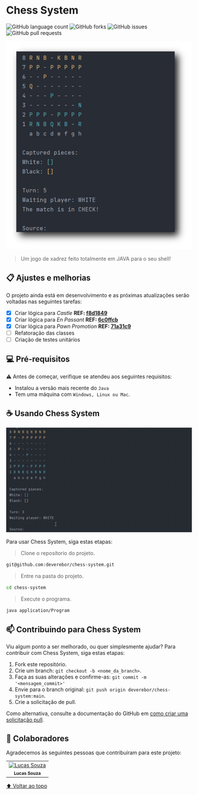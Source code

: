 # Chess System

![GitHub language count](https://img.shields.io/github/languages/count/deverebor/chess-system?style=for-the-badge)
![GitHub forks](https://img.shields.io/github/forks/deverebor/chess-system?style=for-the-badge)
![GitHub issues](https://img.shields.io/github/issues/deverebor/chess-system?style=for-the-badge)
![GitHub pull requests](https://img.shields.io/github/issues-pr/deverebor/chess-system?style=for-the-badge)


<img src=".github/assets/images/app-overview-default.png" alt="exemplo imagem">

> Um jogo de xadrez feito totalmente em JAVA para o seu shell!

## 📋 Ajustes e melhorias

O projeto ainda está em desenvolvimento e as próximas atualizações serão voltadas nas seguintes tarefas:

- [x] Criar lógica para _Castle_ **REF: [f8d1849](https://github.com/deverebor/chess-system/commit/f8d1849c3b85cd25d2876a130317d43448ffbd08)**
- [x] Criar lógica para _En Passant_ **REF: [6c0ffcb](https://github.com/deverebor/chess-system/commit/6c0ffcb7f1466477afab34e1e3ed7bd395a72dad)**
- [x] Criar lógica para _Pawn Promotion_ **REF: [71a31c9](https://github.com/deverebor/chess-system/commit/71a31c9d00aee51c0e5124e0606e620787765dad)**
- [ ] Refatoração das classes
- [ ] Criação de testes unitários

## 💻 Pré-requisitos

⚠️ Antes de começar, verifique se atendeu aos seguintes requisitos:

* Instalou a versão mais recente do `Java`
* Tem uma máquina com `Windows, Linux ou Mac`.

## ☕ Usando Chess System

![Chess System](.github/assets/videos/ChessSystem.gif)

Para usar Chess System, siga estas etapas:

> Clone o reposítorio do projeto.

```zsh
git@github.com:deverebor/chess-system.git
```

> Entre na pasta do projeto.

```zsh
cd chess-system
```

> Execute o programa.

```zsh
java application/Program
```

## 📫 Contribuindo para Chess System
Viu algum ponto a ser melhorado, ou quer simplesmente ajudar? Para contribuir com Chess System, siga estas etapas:

1. Fork este repositório.
2. Crie um branch: `git checkout -b <nome_da_branch>`.
3. Faça as suas alterações e confirme-as: `git commit -m '<mensagem_commit>'`
4. Envie para o branch original: `git push origin deverebor/chess-system:main`.
5. Crie a solicitação de pull.

Como alternativa, consulte a documentação do GitHub em [como criar uma solicitação pull](https://help.github.com/en/github/collaborating-with-issues-and-pull-requests/creating-a-pull-request).

## 🤝 Colaboradores

Agradecemos às seguintes pessoas que contribuíram para este projeto:

<table>
  <tr>
    <td align="center">
      <a href="https://www.linkedin.com/in/lucas-souza-dev/">
        <img src="https://avatars.githubusercontent.com/deverebor" width="100px;" alt="Lucas Souza"/><br>
        <sub>
          <b>Lucas Souza</b>
        </sub>
      </a>
    </td>
  </tr>
</table>

[⬆ Voltar ao topo](#nome-do-projeto)
